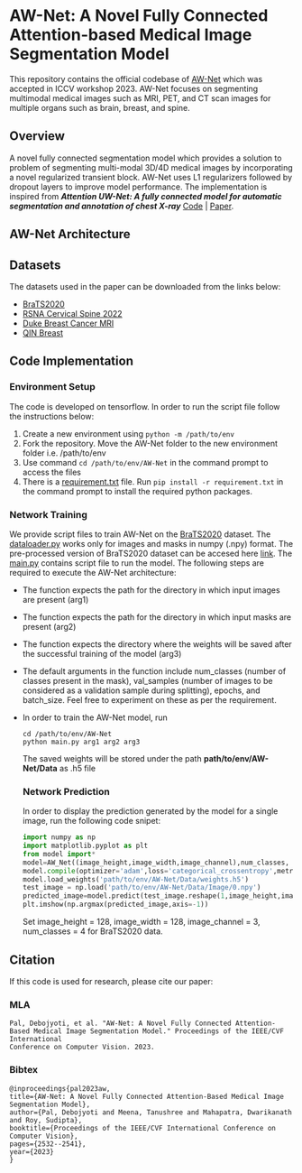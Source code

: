 # AW-Net: A Novel Fully Connected Attention-based Medical Image Segmentation Model
This repository contains the official codebase of [AW-Net]( https://openaccess.thecvf.com/content/ICCV2023W/CVAMD/papers/Pal_AW-Net_A_Novel_Fully_Connected_Attention-Based_Medical_Image_Segmentation_Model_ICCVW_2023_paper.pdf) which was accepted in ICCV workshop 2023. AW-Net focuses on segmenting multimodal medical images such as MRI, PET, and CT scan images for multiple organs such as brain, breast, and spine. 


## Overview
A novel fully connected segmentation model which provides a solution to problem of segmenting multi-modal 3D/4D medical images by incorporating a novel regularized transient block. AW-Net uses L1 regularizers followed by dropout layers to improve model performance. The implementation is inspired from ***Attention UW-Net: A fully connected model for automatic segmentation and annotation of chest X-ray***  [Code](https://github.com/Dynamo13/Attention_UWNet) | [Paper]( https://www.sciencedirect.com/science/article/abs/pii/S0010482522007910).

## AW-Net Architecture

## Datasets
The datasets used in the paper can be downloaded from the links below:
- [BraTS2020](https://www.med.upenn.edu/cbica/brats2020/data.html)
- [RSNA Cervical Spine 2022](https://www.kaggle.com/competitions/rsna-2022-cervical-spine-fracture-detection)
- [Duke Breast Cancer MRI](https://wiki.cancerimagingarchive.net/pages/viewpage.action?pageId=70226903)
- [QIN Breast](https://wiki.cancerimagingarchive.net/display/Public/QIN-Breast)
  
## Code Implementation

### Environment Setup

The code is developed on tensorflow. In order to run the script file follow the instructions below:
1. Create a new environment using ```python -m /path/to/env```
1. Fork the repository. Move the AW-Net folder to the new environment folder i.e. /path/to/env
1. Use command ```cd /path/to/env/AW-Net``` in the command prompt to access the files
1. There is a [requirement.txt](AW-Net/requirement.txt) file. Run ```pip install -r requirement.txt``` in the command prompt to install the required python packages.

### Network Training
We provide script files to train AW-Net on the [BraTS2020](https://www.med.upenn.edu/cbica/brats2020/data.html) dataset. The [dataloader.py](AW-Net/dataloader.py) works only for images and masks in numpy (.npy) format. The pre-processed version of BraTS2020 dataset can be accesed here [link](https://drive.google.com/drive/folders/1QI2emvmu4o9_WgyIoDkic3m7OVUpvfvT).
The [main.py](AW-Net/main.py) contains script file to run the model. The following steps are required to execute the AW-Net architecture:
- The function expects the path for the directory in which input images are present (arg1)
- The function expects the path for the directory in which input masks are present (arg2)
- The function expects the directory where the weights will be saved after the successful training of the model (arg3)
- The default arguments in the function include num_classes (number of classes present in the mask), val_samples (number of images to be considered as a validation sample during splitting), epochs, and batch_size. Feel free to experiment on these as per the requirement. 
- In order to train the AW-Net model, run
     ```
     cd /path/to/env/AW-Net
     python main.py arg1 arg2 arg3
     ```
   The saved weights will be stored under the path **path/to/env/AW-Net/Data** as .h5 file

  ### Network Prediction
  In order to display the prediction generated by the model for a single image, run the following code snipet:
  ```python
  import numpy as np
  import matplotlib.pyplot as plt
  from model import*
  model=AW_Net((image_height,image_width,image_channel),num_classes, dropout_rate=0.0, batch_norm=True)
  model.compile(optimizer='adam',loss='categorical_crossentropy',metrics=['accuracy'])
  model.load_weights('path/to/env/AW-Net/Data/weights.h5')
  test_image = np.load('path/to/env/AW-Net/Data/Image/0.npy')
  predicted_image=model.predict(test_image.reshape(1,image_height,image_width,image_channel))
  plt.imshow(np.argmax(predicted_image,axis=-1))
  ```
  Set image_height = 128, image_width = 128, image_channel = 3, num_classes = 4 for BraTS2020 data.
  
 ## Citation
 If this code is used for research, please cite our paper:
   ### MLA
   ```
   Pal, Debojyoti, et al. "AW-Net: A Novel Fully Connected Attention-Based Medical Image Segmentation Model." Proceedings of the IEEE/CVF International 
   Conference on Computer Vision. 2023.
   ```
   ### Bibtex
   ```
   @inproceedings{pal2023aw,
   title={AW-Net: A Novel Fully Connected Attention-Based Medical Image Segmentation Model},
   author={Pal, Debojyoti and Meena, Tanushree and Mahapatra, Dwarikanath and Roy, Sudipta},
   booktitle={Proceedings of the IEEE/CVF International Conference on Computer Vision},
   pages={2532--2541},
   year={2023}
   }
   ```
 
